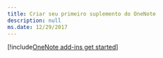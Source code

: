 ```yaml
---
title: Criar seu primeiro suplemento do OneNote
description: null
ms.date: 12/29/2017
---
```


[!include[OneNote add-ins get started](../includes/file-get-started-onenote.md)]